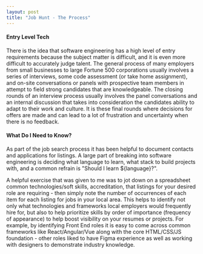```yaml
---
layout: post
title: "Job Hunt - The Process"
---
```


#### Entry Level Tech

There is the idea that software engineering has a high level of entry requirements because the subject matter is difficult, and it is even more difficult to accurately judge talent. The general process of many employers from small businesses to large Fortune 500 corporations usually involves a series of interviews, some code assessment (or take home assignment), and on-site conversations or panels with prospective team members in attempt to field strong candidates that are knowledgeable. The closing rounds of an interview process usually involves the panel conversations and an internal discussion that takes into consideration the candidates ability to adapt to their work and culture. It is these final rounds where decisions for offers are made and can lead to a lot of frustration and uncertainty when there is no feedback.

#### What Do I Need to Know?

As part of the job search process it has been helpful to document contacts and applications for listings. A large part of breaking into software engineering is deciding what language to learn, what stack to build projects with, and a common refrain is "Should I learn ${language}?".

A helpful exercise that was given to me was to jot down on a spreadsheet common technologies/soft skills, accreditation, that listings for your desired role are requiring - then simply note the number of occurrences of each item for each listing for jobs in your local area. This helps to identify not only what technologies and frameworks local employers would frequently hire for, but also to help prioritize skills by order of importance (frequency of appearance) to help boost visibility on your resumes or projects. For example, by identifying Front End roles it is easy to come across common frameworks like React/Angular/Vue along with the core HTML/CSS/JS foundation - other roles liked to have Figma experience as well as working with designers to demonstrate industry knowledge.
